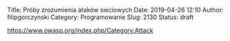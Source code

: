 Title: Próby zrozumienia ataków sieciowych
Date: 2019-04-26 12:10
Author: filipgorczynski
Category: Programowanie
Slug: 2130
Status: draft

https://www.owasp.org/index.php/Category:Attack
